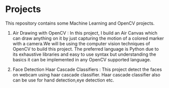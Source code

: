 # Projects
This repository contains some Machine Learning and OpenCV projects.

1. Air Drawing with OpenCV :
In this project, I build an Air Canvas which can draw anything on it by just capturing the motion of a colored marker with a camera.We will be using                                the computer vision techniques of OpenCV to build this project. The preferred language is Python due to its exhaustive libraries and easy to use                                    syntax but understanding the basics it can be implemented in any OpenCV supported language.

2. Face Detection Haar Cascade Classifiers : This project detect the faces on webcam using haar cascade classifier. Haar cascade classifier also can be use for hand detection,eye
detection etc.
